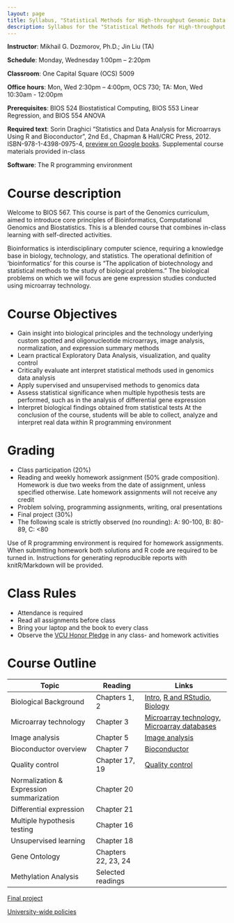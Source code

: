 ```yaml
---
layout: page
title: Syllabus, "Statistical Methods for High-throughput Genomic Data I" course, BIOS 567
description: Syllabus for the "Statistical Methods for High-throughput Genomic Data I" course BIOS 567
---
```


**Instructor**: 	Mikhail G. Dozmorov, Ph.D.; Jin Liu (TA)

**Schedule**: 		Monday, Wednesday 1:00pm – 2:20pm

**Classroom**: 		One Capital Square (OCS) 5009

**Office hours**: 	Mon, Wed 2:30pm – 4:00pm, OCS 730; TA: Mon, Wed 10:30am - 12:00pm

**Prerequisites**: BIOS 524 Biostatistical Computing, BIOS 553 Linear Regression, and BIOS 554 ANOVA

**Required text**: Sorin Draghici “Statistics and Data Analysis for Microarrays Using R and Bioconductor”, 2nd Ed., Chapman & Hall/CRC Press, 2012. ISBN-978-1-4398-0975-4, [preview on Google books](https://books.google.com/books?id=aEm3BgAAQBAJ). Supplemental course materials provided in-class

**Software**: 	The R programming environment

# Course description

Welcome to BIOS 567. This course is part of the Genomics curriculum, aimed to introduce core principles of Bioinformatics, Computational Genomics and Biostatistics. This is a blended course that combines in-class learning with self-directed activities.

Bioinformatics is interdisciplinary computer science, requiring a knowledge base in biology, technology, and statistics. The operational definition of ‘bioinformatics’ for this course is “The application of biotechnology and statistical methods to the study of biological problems.” The biological problems on which we will focus are gene expression studies conducted using microarray technology.

# Course Objectives

* Gain insight into biological principles and the technology underlying custom spotted and oligonucleotide microarrays, image analysis, normalization, and expression summary methods
* Learn practical Exploratory Data Analysis, visualization, and quality control
* Critically evaluate ant interpret statistical methods used in genomics data analysis
* Apply supervised and unsupervised methods to genomics data
* Assess statistical significance when multiple hypothesis tests are performed, such as in the analysis of differential gene expression
* Interpret biological findings obtained from statistical tests
At the conclusion of the course, students will be able to collect, analyze and interpret real data within R programming environment

# Grading

* Class participation (20%)
* Reading and weekly homework assignment (50% grade composition). Homework is due two weeks from the date of assignment, unless specified otherwise. Late homework assignments will not receive any credit
* Problem solving, programming assignments, writing, oral presentations 
* Final project (30%)
* The following scale is strictly observed (no rounding): A: 90-100, B: 80-89, C: <80

Use of R programming environment is required for homework assignments. When submitting homework both solutions and R code are required to be turned in. Instructions for generating reproducible reports with knitR/Markdown will be provided.

# Class Rules

* Attendance is required
* Read all assignments before class
* Bring your laptop and the book to every class
* Observe the [VCU Honor Pledge](https://students.vcu.edu/studentconduct/vcu-honor-system/academic-misconduct-/honor-pledge/) in any class- and homework activities

# Course Outline

| Topic                                    | Reading             | Links  |
|------------------------------------------|---------------------|--------|
| Biological Background                    | Chapters 1, 2       | [Intro](00_intro.html), [R and RStudio](01_R.html), [Biology](02_biology.html) |
| Microarray technology                    | Chapter 3           | [Microarray technology](02_microarray.html), [Microarray databases](02_data.html)  |
| Image analysis                           | Chapter 5           | [Image analysis](03_image_analysis.html)  |
| Bioconductor overview                    | Chapter 7           | [Bioconductor](04_Bioconductor.html)  |
| Quality control                          | Chapter 17, 19      | [Quality control](05_quality_control.html)  |
| Normalization & Expression summarization | Chapter 20          |   |
| Differential expression                  | Chapter 21          |   |
| Multiple hypothesis testing              | Chapter 16          |   |
| Unsupervised learning                    | Chapter 18          |   |
| Gene Ontology                            | Chapters 22, 23, 24 |   |
| Methylation Analysis                     | Selected readings   |   |

[Final project](final_project.html)


[University-wide policies](http://www.provost.vcu.edu/academic-affairs/operations/syllabus-statements/)